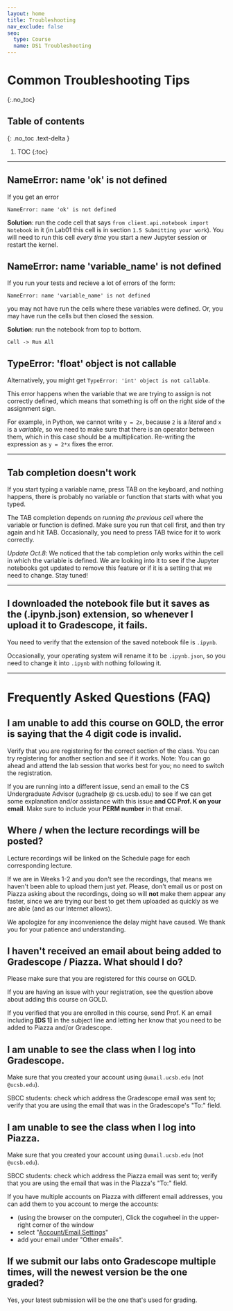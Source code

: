 ```yaml
---
layout: home
title: Troubleshooting
nav_exclude: false
seo:
  type: Course
  name: DS1 Troubleshooting
---
```


# Common Troubleshooting Tips
{:.no_toc}

## Table of contents
{: .no_toc .text-delta }

1. TOC
{:toc}

---


## NameError: name 'ok' is not defined

If you get an error
```
NameError: name 'ok' is not defined
```

**Solution**: run the code cell that says `from client.api.notebook import Notebook` in it (in Lab01 this cell is in section `1.5 Submitting your work`). You will need to run this cell _every time_ you start a new Jupyter session or restart the kernel. 


## NameError: name 'variable_name' is not defined

If you run your tests and recieve a lot of errors of the form:
```
NameError: name 'variable_name' is not defined
```
you may not have run the cells where these variables were defined. Or, you may have run the cells but then closed the session. 

**Solution**: run the notebook from top to bottom. 
```
Cell -> Run All
```

## TypeError: 'float' object is not callable

Alternatively, you might get `TypeError: 'int' object is not callable`.

This error happens when the variable that we are trying to assign is not correctly defined, which means that something is off on the right side of the assignment sign. 

For example, in Python, we cannot write `y = 2x`, because `2` is a _literal_ and `x` is a _variable_, so we need to make sure that there is an operator between them, which in this case should be a multiplication. 
Re-writing the expression as `y = 2*x` fixes the error.

-----

## Tab completion doesn't work 

If you start typing a variable name, press TAB on the keyboard, and nothing happens, there is probably no variable or function that starts with what you typed.

The TAB completion depends on _running the previous cell_ where the variable or function is defined. 
Make sure you run that cell first, and then try again and hit TAB. 
Occasionally, you need to press TAB twice for it to work correctly.

_Update Oct.8_: We noticed that the tab completion only works within the cell in which the variable is defined. 
We are looking into it to see if the Jupyter notebooks got updated to remove this feature or if it is a setting that we need to change.
Stay tuned!

------

## I downloaded the notebook file but it saves as the (.ipynb.json) extension, so whenever I upload it to Gradescope, it fails.

You need to verify that the extension of the saved notebook file is `.ipynb`.

Occasionally, your operating system will rename it to be `.ipynb.json`, so you need to change it into `.ipynb` with nothing following it.


--------

# Frequently Asked Questions (FAQ)

## I am unable to add this course on GOLD, the error is saying that the 4 digit code is invalid.

Verify that you are registering for the correct section of the class.
You can try registering for another section and see if it works. Note: You can go ahead and attend the lab session that works best for you; no need to switch the registration.

If you are running into a different issue, send an email to the CS Undergraduate Advisor (ugradhelp @ cs.ucsb.edu) to see if we can get some explanation and/or assistance with this issue **and CC Prof. K on your email**. Make sure to include your **PERM number** in that email.


## Where / when the lecture recordings will be posted?

Lecture recordings will be linked on the Schedule page for each corresponding lecture. 

If we are in Weeks 1-2 and you don't see the recordings, that means we haven't been able to upload them just _yet_. 
Please, don't email us or post on Piazza asking about the recordings, doing so will **not** make them appear any faster, since we are trying our best to get them uploaded as quickly as we are able (and as our Internet allows).

We apologize for any inconvenience the delay might have caused. 
We thank you for your patience and understanding. 


## I haven't received an email about being added to Gradescope / Piazza. What should I do?

Please make sure that you are registered for this course on GOLD.

If you are having an issue with your registration, see the question above about adding this course on GOLD.

If you verified that you are enrolled in this course, send Prof. K an email including **[DS 1]** in the subject line and letting her know that you need to be added to Piazza and/or Gradescope.

## I am unable to see the class when I log into Gradescope.

Make sure that you created your account using `@umail.ucsb.edu` (not `@ucsb.edu`).

SBCC students: check which address the Gradescope email was sent to; verify that you are using the email that was in the Gradescope's "To:" field.

## I am unable to see the class when I log into Piazza.

Make sure that you created your account using `@umail.ucsb.edu` (not `@ucsb.edu`).

SBCC students: check which address the Piazza email was sent to; verify that you are using the email that was in the Piazza's "To:" field.

If you have multiple accounts on Piazza with different email addresses, you can add them to you account to merge the accounts:
* (using the browser on the computer), Click the cogwheel in the upper-right corner of the window
* select "[Account/Email Settings](https://piazza.com/account_settings)"
* add your email under "Other emails".

## If we submit our labs onto Gradescope multiple times, will the newest version be the one graded? 

Yes, your latest submission will be the one that's used for grading.

